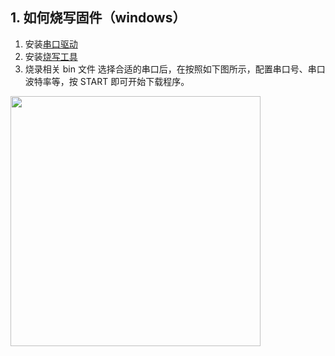 ## 1. 如何烧写固件（windows）
1. 安装[串口驱动](http://www.usb-drivers.org/ft232r-usb-uart-driver.html)
2. 安装[烧写工具](http://espressif.com/en/support/download/other-tools)
3. 烧录相关 bin 文件
选择合适的串口后，在按照如下图所示，配置串口号、串口波特率等，按 START 即可开始下载程序。


<img src="https://github.com/SmartArduino/DoHome/edit/master/DoHome_HomeKit_Moon_Light/readme_image/download.png" width="400" />
